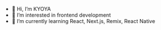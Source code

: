 - 👋 Hi, I’m KYOYA
- 👀 I’m interested in frontend development
- 🌱 I’m currently learning React, Next.js, Remix, React Native 

<!---
KYOYA-OGA/KYOYA-OGA is a ✨ special ✨ repository because its `README.md` (this file) appears on your GitHub profile.
You can click the Preview link to take a look at your changes.
--->
